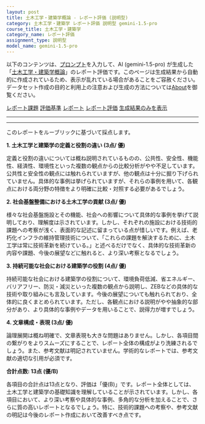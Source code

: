 ```yaml
---
layout: post
title: 土木工学・建築学概論 - レポート評価 (説明型)
category: 土木工学・建築学 レポート評価 説明型 gemini-1.5-pro
course_title: 土木工学・建築学
category_name: レポート評価
assignment_type: 説明型
model_name: gemini-1.5-pro
---
```


以下のコンテンツは、[プロンプト](https://github.com/takedatoshiyuki/synthetic_assignments/tree/main/generated/土木工学・建築学/gemini-1.5-pro/prompt_レポート評価-説明型.md)を入力して、AI (gemini-1.5-pro) が生成した「[土木工学・建築学概論](/contents/土木工学・建築学/)」のレポート評価です。このページは生成結果から自動的に作成されているため、表示が乱れている場合があることをご容赦ください。
データセット作成の目的と利用上の注意および生成の方法については[About](/About)を御覧ください。

[レポート課題](../レポート課題-説明型)
[評価基準](../評価基準-説明型)
[レポート](../レポート-説明型)
[レポート評価](../レポート評価-説明型)
[生成結果のみを表示](https://github.com/takedatoshiyuki/synthetic_assignments/tree/main/generated/土木工学・建築学/gemini-1.5-pro/レポート評価-説明型.md)
  

***
***
  
このレポートをルーブリックに基づいて採点します。

**1. 土木工学と建築学の定義と役割の違い (3点/ 優)**

定義と役割の違いについては概ね説明されているものの、公共性、安全性、機能性、経済性、環境性といった複数の観点からの比較分析がやや不足しています。公共性と安全性の観点には触れられていますが、他の観点は十分に掘り下げられていません。具体的な事例は挙げられていますが、それらの事例を用いて、各観点における両分野の特徴をより明確に比較・対照する必要があるでしょう。

**2. 社会基盤整備における土木工学の貢献 (3点/ 優)**

様々な社会基盤施設とその機能、社会への影響について具体的な事例を挙げて説明しており、理解度は示されています。しかし、それぞれの施設における技術的課題への考察が浅く、表面的な記述に留まっている点が惜しいです。例えば、老朽化インフラの維持管理技術について、「これらの課題を解決するために、土木工学は常に技術革新を続けている。」と述べるだけでなく、具体的な技術革新の内容や課題、今後の展望などに触れると、より深い考察となるでしょう。

**3. 持続可能な社会における建築学の役割 (4点/ 優)**

持続可能な社会における建築学の役割について、環境負荷低減、省エネルギー、バリアフリー、防災・減災といった複数の観点から説明し、ZEBなどの具体的な技術や取り組みにも言及しています。今後の展望についても触れられており、全体的に良くまとめられています。ただし、各観点における説明がやや抽象的な部分があり、より具体的な事例やデータを用いることで、説得力が増すでしょう。

**4. 文章構成・表現 (3点/ 優)**

論理展開は概ね明確で、文章表現も大きな問題はありません。しかし、各項目間の繋がりをよりスムーズにすることで、レポート全体の構成がより洗練されるでしょう。また、参考文献は明記されていません。学術的なレポートでは、参考文献の適切な引用が必須です。

**合計点数: 13点 (優/B)**

各項目の合計点は13点となり、評価は「優(B)」です。レポート全体としては、土木工学と建築学の基礎知識を理解していることが示されています。しかし、各項目において、より深い考察や具体的な事例、多角的な分析を加えることで、さらに質の高いレポートとなるでしょう。特に、技術的課題への考察や、参考文献の明記は今後のレポート作成において改善すべき点です。
